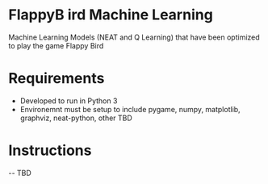 # FlappyB ird Machine Learning

Machine Learning Models (NEAT and Q Learning) that have been optimized to play the game Flappy Bird

# Requirements
- Developed to run in Python 3
- Environemnt must be setup to include pygame, numpy, matplotlib, graphviz, neat-python, other TBD

# Instructions
-- TBD
